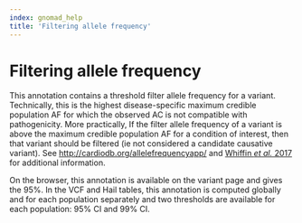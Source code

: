 ```yaml
---
index: gnomad_help
title: 'Filtering allele frequency'
---
```


#  Filtering allele frequency

This annotation contains a threshold filter allele frequency for a variant. 
Technically, this is the highest disease-specific maximum credible population AF for which the observed AC is not compatible with pathogenicity. 
More practically, If the filter allele frequency of a variant is above the maximum credible population AF for a condition of interest, then that variant should be filtered (ie not considered a candidate causative variant).
See http://cardiodb.org/allelefrequencyapp/ and [Whiffin _et al._ 2017](https://www.nature.com/articles/gim201726) for additional information. 

On the browser, this annotation is available on the variant page and gives the 95%.
In the VCF and Hail tables, this annotation is computed globally and for each population separately and two thresholds are available for each population: 95% CI and 99% CI.
